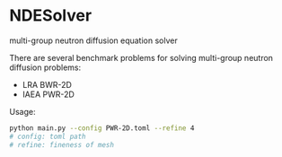 # NDESolver
multi-group neutron diffusion equation solver

There are several benchmark problems for solving multi-group neutron diffusion problems:
- LRA BWR-2D
- IAEA PWR-2D

Usage:
```bash
python main.py --config PWR-2D.toml --refine 4
# config: toml path
# refine: fineness of mesh
```
